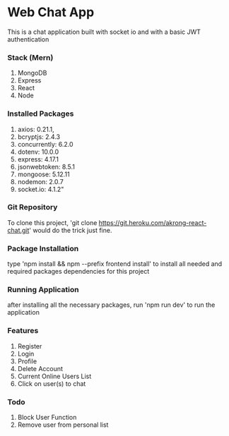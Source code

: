 # Web Chat App

This is a chat application built with socket io and with a basic JWT authentication

### Stack (Mern)
1. MongoDB
2. Express
3. React
4. Node


### Installed Packages
1. axios: 0.21.1,
2. bcryptjs: 2.4.3
3. concurrently: 6.2.0
4. dotenv: 10.0.0
5. express: 4.17.1
6. jsonwebtoken: 8.5.1
7. mongoose: 5.12.11
8. nodemon: 2.0.7
9. socket.io: 4.1.2"

### Git Repository
To clone this project, 'git clone https://git.heroku.com/akrong-react-chat.git' would do the trick just fine.


### Package Installation

type 'npm install && npm --prefix frontend install' to install all needed and required packages dependencies for this project


### Running Application

after installing all the necessary packages, run 'npm run dev' to run the application

### Features

1. Register
2. Login
3. Profile
4. Delete Account
5. Current Online Users List
6. Click on user(s) to chat

### Todo
1. Block User Function
2. Remove user from personal list

